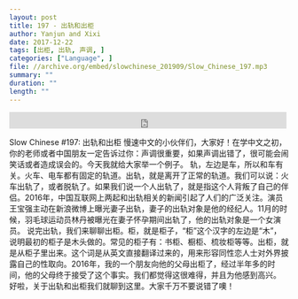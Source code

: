 ```yaml
---
layout: post
title: 197 - 出轨和出柜
author: Yanjun and Xixi
date: 2017-12-22
tags: [出柜, 出轨, 声调, ]
categories: ["Language", ]
file: //archive.org/embed/slowchinese_201909/Slow_Chinese_197.mp3
summary: ""
duration: ""
length: ""
---
```


<iframe src="https://archive.org/embed/slowchinese_201909/Slow_Chinese_197.mp3" width="500" height="30" frameborder="0" webkitallowfullscreen="true" mozallowfullscreen="true" allowfullscreen></iframe>

Slow Chinese #197: 出轨和出柜
慢速中文的小伙伴们，大家好！在学中文之初，你的老师或者中国朋友一定告诉过你：声调很重要，如果声调出错了，很可能会闹笑话或者造成误会的。今天我就给大家举一个例子。
轨，左边是车，所以和车有关。火车、电车都有固定的轨道。出轨，就是离开了正常的轨道。我们可以说：火车出轨了，或者脱轨了。如果我们说一个人出轨了，就是指这个人背叛了自己的伴侣。2016年，中国互联网上两起和出轨相关的新闻引起了人们的广泛关注。演员王宝强主动在新浪微博上曝光妻子出轨，妻子的出轨对象是他的经纪人。11月的时候，羽毛球运动员林丹被曝光在妻子怀孕期间出轨了，他的出轨对象是一个女演员。
说完出轨，我们来聊聊出柜。柜，就是柜子，“柜”这个汉字的左边是“木”，说明最初的柜子是木头做的。常见的柜子有：书柜、橱柜、梳妆柜等等。出柜，就是从柜子里出来。这个词是从英文直接翻译过来的，用来形容同性恋人士对外界披露自己的性取向。2016年，我的一个朋友向他的父母出柜了，经过半年多的时间，他的父母终于接受了这个事实。我们都觉得这很难得，并且为他感到高兴。
好啦，关于出轨和出柜我们就聊到这里。大家千万不要说错了噢！
